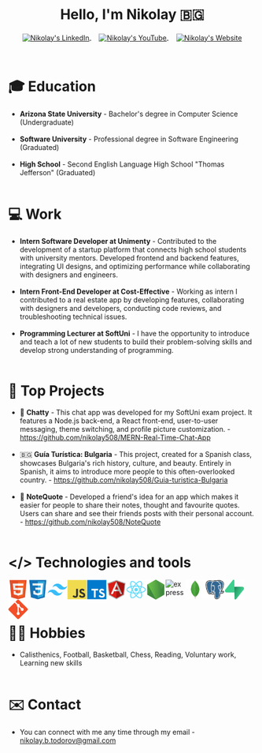 <h1 align="center">Hello, I'm Nikolay 🇧🇬</h1>
<p align="center">
  <a href="https://www.linkedin.com/in/n-todorov508/">
    <img align="center" alt="Nikolay's LinkedIn" width="30px" src="https://github.com/gauravghongde/social-icons/blob/master/PNG/Color/LinkedIN.png" />
  </a> &nbsp;&nbsp;&nbsp;
  <a href="https://www.youtube.com/@n_todorov508">
    <img align="center" alt="Nikolay's YouTube" width="32px" src="https://github.com/user-attachments/assets/d86488e9-babe-485a-b5cd-3f4a0d1a25db" />
  </a> &nbsp;&nbsp;&nbsp;
  <a href="https://nikolays-website.vercel.app">
    <img align="center" alt="Nikolay's Website" width="30px" src="https://github.com/user-attachments/assets/3d10b2fb-75b0-4444-85db-8b4954e3f3be" />
  </a>
</p><br>

# 🎓 Education
- **Arizona State University** - Bachelor's degree in Computer Science (Undergraduate)<br><br>
- **Software University** - Professional degree in Software Engineering (Graduated)<br><br>
- **High School** - Second English Language High School "Thomas Jefferson" (Graduated)<br><br>

# 💻 Work
- **Intern Software Developer at Unimenty** - Contributed to the development of a startup platform that connects high school students with university mentors. Developed frontend and backend features, integrating UI designs, and optimizing performance while collaborating with designers and engineers.<br><br>
- **Intern Front-End Developer at Cost-Effective** - Working as intern I contributed to a real estate app by developing features, collaborating with designers and developers, conducting code reviews, and troubleshooting technical issues.<br><br>
- **Programming Lecturer at SoftUni** - I have the opportunity to introduce and teach a lot of new students to build their problem-solving skills and develop strong understanding of programming.<br><br>

# 🚀 Top Projects
- 💬 **Chatty** - This chat app was developed for my SoftUni exam project. It features a Node.js back-end, a React front-end, user-to-user messaging, theme switching, and profile picture customization. - https://github.com/nikolay508/MERN-Real-Time-Chat-App <br><br> 
- 🇧🇬 **Guía Turística: Bulgaria** - This project, created for a Spanish class, showcases Bulgaria's rich history, culture, and beauty. Entirely in Spanish, it aims to introduce more people to this often-overlooked country. - https://github.com/nikolay508/Guia-turistica-Bulgaria <br><br> 
- 📝 **NoteQuote** - Developed a friend's idea for an app which makes it easier for people to share their notes, thought and favourite quotes. Users can share and see their friends posts with their personal account. - https://github.com/nikolay508/NoteQuote<br><br>

# </> Technologies and tools
<img align="left" alt="html" width="40px" src="https://github.com/devicons/devicon/blob/master/icons/html5/html5-original.svg" />
<img align="left" alt="css" width="40px" src="https://github.com/devicons/devicon/blob/master/icons/css3/css3-original.svg" />
<img align="left" alt="tailwind" width="40px" src="https://github.com/devicons/devicon/blob/master/icons/tailwindcss/tailwindcss-original.svg" />
<img align="left" alt="javascript" width="40px" src="https://github.com/devicons/devicon/blob/master/icons/javascript/javascript-original.svg" />
<img align="left" alt="typescript" width="40px" src="https://github.com/devicons/devicon/blob/master/icons/typescript/typescript-original.svg" />
<img align="left" alt="angular" width="40px" src="https://github.com/devicons/devicon/blob/master/icons/angularjs/angularjs-original.svg" />
<img align="left" alt="react" width="40px" src="https://github.com/devicons/devicon/blob/master/icons/react/react-original.svg" />
<img align="left" alt="nodejs" width="40px" src="https://github.com/devicons/devicon/blob/master/icons/nodejs/nodejs-original.svg" />
<img align="left" alt="express" width="40px" src="https://cdn.jsdelivr.net/gh/devicons/devicon/icons/express/express-original.svg" />
<img align="left" alt="mongodb" width="40px" src="https://github.com/devicons/devicon/blob/master/icons/mongodb/mongodb-original.svg" />
<img align="left" alt="postgresql" width="40px" src="https://github.com/devicons/devicon/blob/master/icons/postgresql/postgresql-original.svg" />
<img align="left" alt="supabase" width="40px" src="https://github.com/devicons/devicon/blob/master/icons/supabase/supabase-original.svg" />
<img align="left" alt="git" width="40px" src="https://github.com/devicons/devicon/blob/master/icons/git/git-original.svg" /><br><br>
<br>

# 🏋️‍♂️ Hobbies
- Calisthenics, Football, Basketball, Chess, Reading, Voluntary work, Learning new skills<br><br>

# ✉️ Contact
- You can connect with me any time through my email - nikolay.b.todorov@gmail.com
